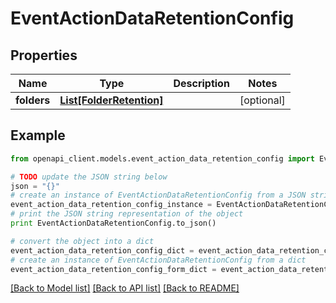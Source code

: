# EventActionDataRetentionConfig


## Properties
Name | Type | Description | Notes
------------ | ------------- | ------------- | -------------
**folders** | [**List[FolderRetention]**](FolderRetention.md) |  | [optional]

## Example

```python
from openapi_client.models.event_action_data_retention_config import EventActionDataRetentionConfig

# TODO update the JSON string below
json = "{}"
# create an instance of EventActionDataRetentionConfig from a JSON string
event_action_data_retention_config_instance = EventActionDataRetentionConfig.from_json(json)
# print the JSON string representation of the object
print EventActionDataRetentionConfig.to_json()

# convert the object into a dict
event_action_data_retention_config_dict = event_action_data_retention_config_instance.to_dict()
# create an instance of EventActionDataRetentionConfig from a dict
event_action_data_retention_config_form_dict = event_action_data_retention_config.from_dict(event_action_data_retention_config_dict)
```
[[Back to Model list]](../README.md#documentation-for-models) [[Back to API list]](../README.md#documentation-for-api-endpoints) [[Back to README]](../README.md)
